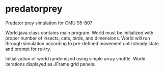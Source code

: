 # predatorprey
Predator prey simulation for CMU 95-807

World.java class contains main program.  World must be initialized with proper number of insects, cats, birds, and dimensions.  World will run through simulation according to pre-defined movement until steady state and prompt for re-try.

Initialization of world randomized using simple array shuffle.  World iterations displayed as JFrame grid panels. 
